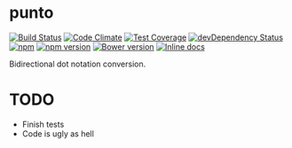 # punto

[![Build Status](https://travis-ci.org/rodrigogs/punto.svg?branch=master)](https://travis-ci.org/rodrigogs/punto)
[![Code Climate](https://codeclimate.com/github/rodrigogs/punto/badges/gpa.svg)](https://codeclimate.com/github/rodrigogs/punto)
[![Test Coverage](https://codeclimate.com/github/rodrigogs/punto/badges/coverage.svg)](https://codeclimate.com/github/rodrigogs/punto/coverage)
[![devDependency Status](https://david-dm.org/rodrigogs/punto/dev-status.svg)](https://david-dm.org/rodrigogs/punto#info=devDependencies)
[![npm](https://img.shields.io/npm/dt/punto.svg)](https://www.npmjs.com/package/punto)
[![npm version](https://badge.fury.io/js/punto.svg)](https://badge.fury.io/js/punto)
[![Bower version](https://badge.fury.io/bo/punto.svg)](https://badge.fury.io/bo/punto)
[![Inline docs](http://inch-ci.org/github/rodrigogs/punto.svg?branch=master)](http://inch-ci.org/github/rodrigogs/punto)

Bidirectional dot notation conversion.

# TODO
* Finish tests
* Code is ugly as hell
